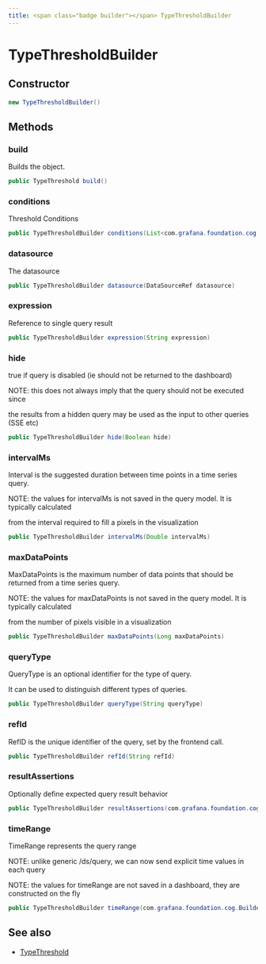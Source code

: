 ```yaml
---
title: <span class="badge builder"></span> TypeThresholdBuilder
---
```

# <span class="badge builder"></span> TypeThresholdBuilder

## Constructor

```java
new TypeThresholdBuilder()
```
## Methods

### <span class="badge object-method"></span> build

Builds the object.

```java
public TypeThreshold build()
```

### <span class="badge object-method"></span> conditions

Threshold Conditions

```java
public TypeThresholdBuilder conditions(List<com.grafana.foundation.cog.Builder<ExprTypeThresholdConditions>> conditions)
```

### <span class="badge object-method"></span> datasource

The datasource

```java
public TypeThresholdBuilder datasource(DataSourceRef datasource)
```

### <span class="badge object-method"></span> expression

Reference to single query result

```java
public TypeThresholdBuilder expression(String expression)
```

### <span class="badge object-method"></span> hide

true if query is disabled (ie should not be returned to the dashboard)

NOTE: this does not always imply that the query should not be executed since

the results from a hidden query may be used as the input to other queries (SSE etc)

```java
public TypeThresholdBuilder hide(Boolean hide)
```

### <span class="badge object-method"></span> intervalMs

Interval is the suggested duration between time points in a time series query.

NOTE: the values for intervalMs is not saved in the query model.  It is typically calculated

from the interval required to fill a pixels in the visualization

```java
public TypeThresholdBuilder intervalMs(Double intervalMs)
```

### <span class="badge object-method"></span> maxDataPoints

MaxDataPoints is the maximum number of data points that should be returned from a time series query.

NOTE: the values for maxDataPoints is not saved in the query model.  It is typically calculated

from the number of pixels visible in a visualization

```java
public TypeThresholdBuilder maxDataPoints(Long maxDataPoints)
```

### <span class="badge object-method"></span> queryType

QueryType is an optional identifier for the type of query.

It can be used to distinguish different types of queries.

```java
public TypeThresholdBuilder queryType(String queryType)
```

### <span class="badge object-method"></span> refId

RefID is the unique identifier of the query, set by the frontend call.

```java
public TypeThresholdBuilder refId(String refId)
```

### <span class="badge object-method"></span> resultAssertions

Optionally define expected query result behavior

```java
public TypeThresholdBuilder resultAssertions(com.grafana.foundation.cog.Builder<ExprTypeThresholdResultAssertions> resultAssertions)
```

### <span class="badge object-method"></span> timeRange

TimeRange represents the query range

NOTE: unlike generic /ds/query, we can now send explicit time values in each query

NOTE: the values for timeRange are not saved in a dashboard, they are constructed on the fly

```java
public TypeThresholdBuilder timeRange(com.grafana.foundation.cog.Builder<ExprTypeThresholdTimeRange> timeRange)
```

## See also

 * <span class="badge object-type-class"></span> [TypeThreshold](./object-TypeThreshold.md)
